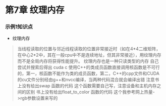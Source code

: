 # 第7章 纹理内存
### 示例1知识点

* 纹理内存
> 当线程读取的位置与邻近线程读取的位置非常接近时（如在4\*4二维矩阵，在中心2\*2中，其在一般cpu中不是连续地址，但其非常接近），用纹理内存而不是全局内存将获得性能提升。
> 纹理内存也是一种只读类型的内存
> 自己尝试并搜索后得出 cuda c 使用C++的类成员函数直接调用核函数是不可行的，第一，核函数不能作为类的成员函数，第二，C++的cpp文件和CUDA的cu文件分别经由g++和nvcc编译，当两种代码混合就会编译出错
> 注意书上没有给出swap 函数的代码 这个函数需要自己写，注意设备和主机内存之间的区别
> 书上没有给出float_to_color 函数的代码 这个我参考网上热量->rgb参数设置来写的